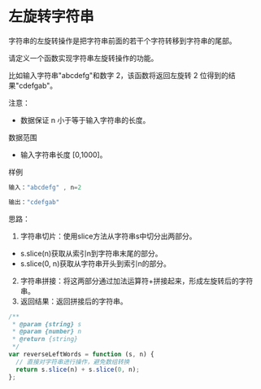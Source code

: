 # 左旋转字符串

字符串的左旋转操作是把字符串前面的若干个字符转移到字符串的尾部。

请定义一个函数实现字符串左旋转操作的功能。

比如输入字符串"abcdefg"和数字 2，该函数将返回左旋转 2 位得到的结果"cdefgab"。

注意：

- 数据保证 n 小于等于输入字符串的长度。

数据范围

- 输入字符串长度 [0,1000]。

样例

```js
输入："abcdefg" , n=2

输出："cdefgab"
```
思路：
1. 字符串切片：使用slice方法从字符串s中切分出两部分。
  - s.slice(n)获取从索引n到字符串末尾的部分。
  - s.slice(0, n)获取从字符串开头到索引n的部分。
2. 字符串拼接：将这两部分通过加法运算符+拼接起来，形成左旋转后的字符串。
3. 返回结果：返回拼接后的字符串。

```ts
/**
 * @param {string} s
 * @param {number} n
 * @return {string}
 */
var reverseLeftWords = function (s, n) {
  // 直接对字符串进行操作，避免数组转换
  return s.slice(n) + s.slice(0, n);
};
```
